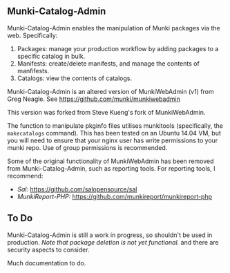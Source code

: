 Munki-Catalog-Admin
--------------

Munki-Catalog-Admin enables the manipulation of Munki packages via the web. Specifically:

1. Packages: manage your production workflow by adding packages to a specific catalog in bulk.
2. Manifests: create/delete manifests, and manage the contents of manfifests.
3. Catalogs: view the contents of catalogs.

Munki-Catalog-Admin is an altered version of MunkiWebAdmin (v1) from Greg Neagle.
See https://github.com/munki/munkiwebadmin

This version was forked from Steve Kueng's fork of MunkiWebAdmin.

The function to manipulate pkginfo files utilises munkitools (specifically, the 
`makecatalogs` command). This has been tested on an Ubuntu 14.04 VM, but you will 
need to ensure that your nginx user has write permissions to your munki repo. Use of group 
permissions is recommended. 

Some of the original functionality of MunkiWebAdmin has been removed from Munki-Catalog-Admin,
such as reporting tools. For reporting tools, I recommend: 

* *Sal:* https://github.com/salopensource/sal
* *MunkiReport-PHP:* https://github.com/munkireport/munkireport-php

To Do
----

Munki-Catalog-Admin is still a work in progress, so shouldn't be used in production. 
*Note that package deletion is not yet functional.*
and there are security aspects to consider. 

Much documentation to do.
